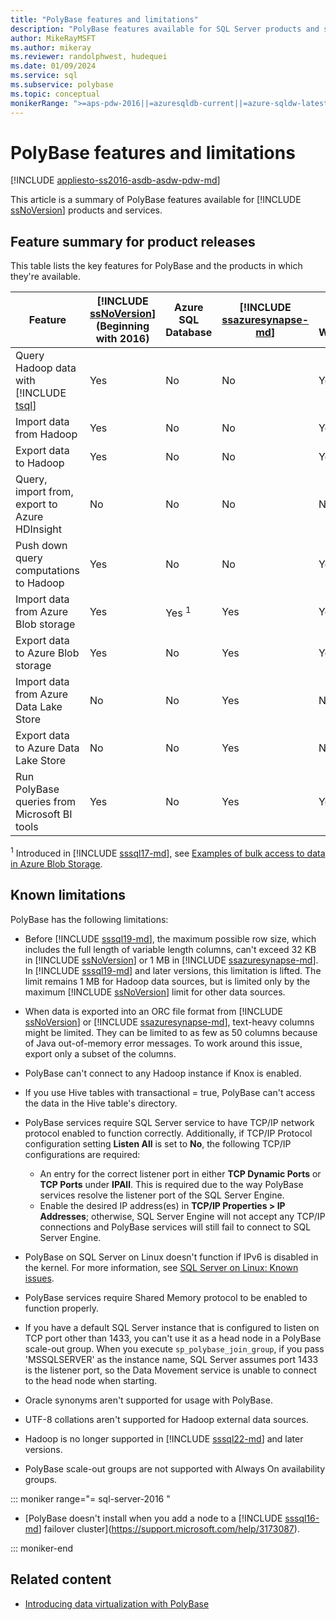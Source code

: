 ```yaml
---
title: "PolyBase features and limitations"
description: "PolyBase features available for SQL Server products and services, including a list of T-SQL operators supported for pushdown and known limitations."
author: MikeRayMSFT
ms.author: mikeray
ms.reviewer: randolphwest, hudequei
ms.date: 01/09/2024
ms.service: sql
ms.subservice: polybase
ms.topic: conceptual
monikerRange: ">=aps-pdw-2016||=azuresqldb-current||=azure-sqldw-latest||>=sql-server-2016||>=sql-server-linux-2017||=azuresqldb-mi-current"
---
```

# PolyBase features and limitations

[!INCLUDE [appliesto-ss2016-asdb-asdw-pdw-md](../../includes/appliesto-ss2016-asdb-asdw-pdw-md.md)]

This article is a summary of PolyBase features available for [!INCLUDE [ssNoVersion](../../includes/ssnoversion-md.md)] products and services.

## Feature summary for product releases

This table lists the key features for PolyBase and the products in which they're available.

| **Feature** | **[!INCLUDE [ssNoVersion](../../includes/ssnoversion-md.md)]** (Beginning with 2016) | **Azure SQL Database** | **[!INCLUDE [ssazuresynapse-md](../../includes/ssazuresynapse-md.md)]** | **Parallel Data Warehouse** |
| --- | --- | --- | --- | --- |
| Query Hadoop data with [!INCLUDE [tsql](../../includes/tsql-md.md)] | Yes | No | No | Yes |
| Import data from Hadoop | Yes | No | No | Yes |
| Export data to Hadoop | Yes | No | No | Yes |
|Query, import from, export to Azure HDInsight |No|No|No|No
| Push down query computations to Hadoop | Yes | No | No | Yes |
| Import data from Azure Blob storage | Yes | Yes <sup>1</sup> | Yes | Yes |
| Export data to Azure Blob storage | Yes | No | Yes | Yes |
| Import data from Azure Data Lake Store | No | No | Yes | No |
| Export data to Azure Data Lake Store | No | No | Yes | No |
| Run PolyBase queries from Microsoft BI tools | Yes | No | Yes | Yes |

<sup>1</sup> Introduced in [!INCLUDE [sssql17-md](../../includes/sssql17-md.md)], see [Examples of bulk access to data in Azure Blob Storage](../import-export/examples-of-bulk-access-to-data-in-azure-blob-storage.md).

## Known limitations

PolyBase has the following limitations:

- Before [!INCLUDE [sssql19-md](../../includes/sssql19-md.md)], the maximum possible row size, which includes the full length of variable length columns, can't exceed 32 KB in [!INCLUDE [ssNoVersion](../../includes/ssnoversion-md.md)] or 1 MB in [!INCLUDE [ssazuresynapse-md](../../includes/ssazuresynapse-md.md)]. In [!INCLUDE [sssql19-md](../../includes/sssql19-md.md)] and later versions, this limitation is lifted. The limit remains 1 MB for Hadoop data sources, but is limited only by the maximum [!INCLUDE [ssNoVersion](../../includes/ssnoversion-md.md)] limit for other data sources.

- When data is exported into an ORC file format from [!INCLUDE [ssNoVersion](../../includes/ssnoversion-md.md)] or [!INCLUDE [ssazuresynapse-md](../../includes/ssazuresynapse-md.md)], text-heavy columns might be limited. They can be limited to as few as 50 columns because of Java out-of-memory error messages. To work around this issue, export only a subset of the columns.

- PolyBase can't connect to any Hadoop instance if Knox is enabled.

- If you use Hive tables with transactional = true, PolyBase can't access the data in the Hive table's directory.

- PolyBase services require SQL Server service to have TCP/IP network protocol enabled to function correctly. Additionally, if TCP/IP Protocol configuration setting **Listen All** is set to **No**, the following TCP/IP configurations are required:
  - An entry for the correct listener port in either **TCP Dynamic Ports** or **TCP Ports** under **IPAll**. This is required due to the way PolyBase services resolve the listener port of the SQL Server Engine.
  - Enable the desired IP address(es) in **TCP/IP Properties > IP Addresses**; otherwise, SQL Server Engine will not accept any TCP/IP connections and PolyBase services will still fail to connect to SQL Server Engine.

- PolyBase on SQL Server on Linux doesn't function if IPv6 is disabled in the kernel. For more information, see [SQL Server on Linux: Known issues](../../linux/sql-server-linux-known-issues.md#network).

- PolyBase services require Shared Memory protocol to be enabled to function properly.

- If you have a default SQL Server instance that is configured to listen on TCP port other than 1433, you can't use it as a head node in a PolyBase scale-out group. When you execute `sp_polybase_join_group`, if you pass 'MSSQLSERVER' as the instance name, SQL Server assumes port 1433 is the listener port, so the Data Movement service is unable to connect to the head node when starting.

- Oracle synonyms aren't supported for usage with PolyBase.

- UTF-8 collations aren't supported for Hadoop external data sources.

- Hadoop is no longer supported in [!INCLUDE [sssql22-md](../../includes/sssql22-md.md)] and later versions.

- PolyBase scale-out groups are not supported with Always On availability groups.

<!--SQL Server 2016-->
::: moniker range="= sql-server-2016 "

- [PolyBase doesn't install when you add a node to a [!INCLUDE [sssql16-md](../../includes/sssql16-md.md)] failover cluster](https://support.microsoft.com/help/3173087).

::: moniker-end

## Related content

- [Introducing data virtualization with PolyBase](polybase-guide.md)
